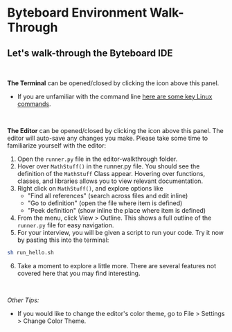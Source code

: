 # Byteboard Environment Walk-Through

## Let's walk-through the Byteboard IDE


&nbsp;

**The Terminal** can be opened/closed by clicking the <walkthrough-cloud-shell-icon></walkthrough-cloud-shell-icon> icon above this panel.

* If you are unfamiliar with the command line [here are some key Linux commands](http://www.informit.com/blogs/blog.aspx?uk=The-10-Most-Important-Linux-Commands).

&nbsp;

**The Editor** can be opened/closed by clicking the <walkthrough-cloud-shell-editor-icon></walkthrough-cloud-shell-editor-icon> icon above this panel. The editor will auto-save any changes you make. Please take some time to familiarize yourself with the editor:  
1. Open the ```runner.py``` file in the editor-walkthrough folder. 
2. Hover over ``` MathStuff() ``` in the runner.py file. You should see the definition of the ```MathStuff``` Class appear. Hovering over functions, classes, and libraries allows you to view relevant documentation. 
3. Right click on ``` MathStuff() ```, and explore options like 
    * "Find all references" (search across files and edit inline)
    * "Go to definition" (open the file where item is defined)
    * "Peek definition" (show inline the place where item is defined)
4. From the menu, click View > Outline. This shows a full outline of the ```runner.py``` file for easy navigation.
5. For your interview, you will be given a script to run your code. Try it now by pasting this into the terminal:

```bash
sh run_hello.sh
```
6. Take a moment to explore a little more. There are several features not covered here that you may find interesting.

&nbsp;

*Other Tips:*
* If you would like to change the editor's color theme, go to File > Settings > Change Color Theme. 

